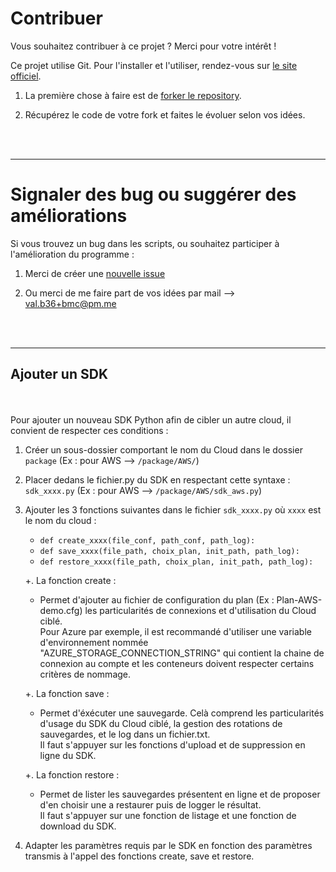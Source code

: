 # Contribuer

Vous souhaitez contribuer à ce projet ? Merci pour votre intérêt ! 

Ce projet utilise Git. Pour l'installer et l'utiliser, rendez-vous sur [le site officiel](https://git-scm.com). 

1. La première chose à faire est de [forker le repository](https://help.github.com/articles/fork-a-repo/).

2. Récupérez le code de votre fork et faites le évoluer selon vos idées.
<br />
<br />

----------------------
# Signaler des bug ou suggérer des améliorations

Si vous trouvez un bug dans les scripts, ou souhaitez participer à l'amélioration du programme : 

1. Merci de créer une [nouvelle issue](https://github.com/Val-Bch/backup-multi-cloud/issues/new/choose) 

2. Ou merci de me faire part de vos idées par mail --> [val.b36+bmc@pm.me](mailto:val.b36+bmc@pm.me)
<br />
<br />

----------------------
##  Ajouter un SDK
<br/>
<br/>
Pour ajouter un nouveau SDK Python afin de cibler un autre cloud, il convient de respecter ces conditions : 

1. Créer un sous-dossier comportant le nom du Cloud dans le dossier ```package``` (Ex : pour AWS --> ```/package/AWS/```)

2. Placer dedans le fichier.py du SDK en respectant cette syntaxe : ```sdk_xxxx.py``` (Ex : pour AWS --> ```/package/AWS/sdk_aws.py```)

3. Ajouter les 3 fonctions suivantes dans le fichier ```sdk_xxxx.py``` où ```xxxx``` est le nom du cloud : 
    - ```def create_xxxx(file_conf, path_conf, path_log):```
    - ```def save_xxxx(file_path, choix_plan, init_path, path_log):```
    - ```def restore_xxxx(file_path, choix_plan, init_path, path_log):```

    +. La fonction create :  
      - Permet d'ajouter au fichier de configuration du plan (Ex : Plan-AWS-demo.cfg) les particularités de connexions et d'utilisation du Cloud ciblé.  
        Pour Azure par exemple, il est recommandé d'utiliser une variable d'environnement nommée "AZURE_STORAGE_CONNECTION_STRING" qui contient la chaine de connexion au compte et les conteneurs doivent respecter certains critères de nommage.
      
    +. La fonction save :  
      - Permet d'éxécuter une sauvegarde. Celà comprend les particularités d'usage du SDK du Cloud ciblé, la gestion des rotations de sauvegardes, et le log dans un fichier.txt.  
      Il faut s'appuyer sur les fonctions d'upload et de suppression en ligne du SDK.

    +. La fonction restore :  
      - Permet de lister les sauvegardes présentent en ligne et de proposer d'en choisir une a restaurer puis de logger le résultat.  
      Il faut s'appuyer sur une fonction de listage et une fonction de download du SDK.

4. Adapter les paramètres requis par le SDK en fonction des paramètres transmis à l'appel des fonctions create, save et restore.
